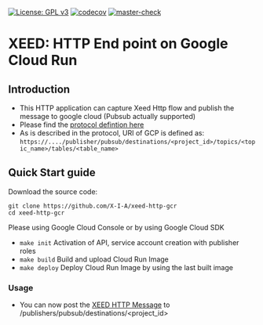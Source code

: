 [![License: GPL v3](https://img.shields.io/badge/License-GPLv3-blue.svg)](https://www.gnu.org/licenses/gpl-3.0) 
[![codecov](https://codecov.io/gh/X-I-A/xeed-http-gcr/branch/master/graph/badge.svg)](https://codecov.io/gh/X-I-A/xeed-http-gcr) 
[![master-check](https://github.com/x-i-a/xeed-http-gcr/workflows/master-check/badge.svg)](https://github.com/X-I-A/xeed-http-gcr/actions?query=workflow%3Amaster-check) 
# XEED: HTTP End point on Google Cloud Run
## Introduction
* This HTTP application can capture Xeed Http flow and publish the message to google cloud (Pubsub actually supported)
* Please find the [protocol defintion here](https://github.com/X-I-A/X-I-Protocol/blob/main/HTTP_AGENT.md)
* As is described in the protocol, URI of GCP is defined as: 
`https://..../publisher/pubsub/destinations/<project_id>/topics/<topic_name>/tables/<table_name>`

## Quick Start guide
Download the source code:
```
git clone https://github.com/X-I-A/xeed-http-gcr
cd xeed-http-gcr
```
Please using Google Cloud Console or by using Google Cloud SDK
* `make init` Activation of API, service account creation with publisher roles
* `make build` Build and upload Cloud Run Image
* `make deploy` Deploy Cloud Run Image by using the last built image

### Usage
* You can now post the [XEED HTTP Message](https://github.com/X-I-A/X-I-Protocol/blob/main/HTTP_AGENT.md) to <url>/publishers/pubsub/destinations/<project_id>
